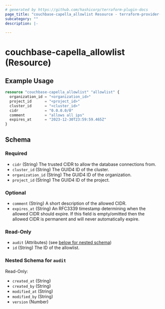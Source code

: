 ```yaml
---
# generated by https://github.com/hashicorp/terraform-plugin-docs
page_title: "couchbase-capella_allowlist Resource - terraform-provider-couchbase-capella"
subcategory: ""
description: |-
  
---
```


# couchbase-capella_allowlist (Resource)



## Example Usage

```terraform
resource "couchbase-capella_allowlist" "allowlist" {
  organization_id = "<organization_id>"
  project_id      = "<project_id>"
  cluster_id      = "<cluster_id>"
  cidr            = "0.0.0.0/0"
  comment         = "allows all ips"
  expires_at      = "2023-12-30T23:59:59.465Z"
}
```

<!-- schema generated by tfplugindocs -->
## Schema

### Required

- `cidr` (String) The trusted CIDR to allow the database connections from.
- `cluster_id` (String) The GUID4 ID of the cluster.
- `organization_id` (String) The GUID4 ID of the organization.
- `project_id` (String) The GUID4 ID of the project.

### Optional

- `comment` (String) A short description of the allowed CIDR.
- `expires_at` (String) An RFC3339 timestamp determining when the allowed CIDR should expire. If this field is empty/omitted then the allowed CIDR is permanent and will never automatically expire.

### Read-Only

- `audit` (Attributes) (see [below for nested schema](#nestedatt--audit))
- `id` (String) The ID of the allowlist.

<a id="nestedatt--audit"></a>
### Nested Schema for `audit`

Read-Only:

- `created_at` (String)
- `created_by` (String)
- `modified_at` (String)
- `modified_by` (String)
- `version` (Number)
